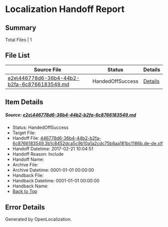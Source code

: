 # <a name='report-top'></a> Localization Handoff Report

## Summary
 Total Files | 1

## File List
 Source File | Status | Details 
 ----------- | ------ | ------- 
 [e2e\446778d6-36b4-44b2-b2fa-6c8766183549.md](https://github.com/OpenLocalizationTestOrg/ol-test4/blob/5f5dc67b788cddfec4cae256098926a80fcf59fc/e2e/446778d6-36b4-44b2-b2fa-6c8766183549.md) | HandedOffSuccess | [Details](#d4d33e8e78c121ce2a9d87d3eec29dd43bb4def62)

## Item Details
##### <a name='d4d33e8e78c121ce2a9d87d3eec29dd43bb4def62'></a> Source: [e2e\446778d6-36b4-44b2-b2fa-6c8766183549.md](https://github.com/OpenLocalizationTestOrg/ol-test4/blob/5f5dc67b788cddfec4cae256098926a80fcf59fc/e2e/446778d6-36b4-44b2-b2fa-6c8766183549.md)
* Status: HandedOffSuccess
* Target File: 
* Handoff File: [446778d6-36b4-44b2-b2fa-6c8766183549.3b1c8452dca5c9b10a1a2cdc75b8aa181bc1186b.de-de.xlf](https://github.com/OpenLocalizationTestOrg/ol-test4-handoff/blob/980f6544873513633fbc1f371493b423685df381/ol-handoff/OpenLocalizationTestOrg/ol-test4-dede/xinjiang/ht/446778d6-36b4-44b2-b2fa-6c8766183549.3b1c8452dca5c9b10a1a2cdc75b8aa181bc1186b.de-de.xlf)
* Handoff Datetime: 2017-02-21 10:04:51
* Handoff Reason: Include
* Handoff Name: 
* Archive File: 
* Archive Datetime: 0001-01-01 00:00:00
* Handback File: 
* Handback Datetime: 0001-01-01 00:00:00
* Handback Name: 
* [Back to Top](#report-top)


## Error Details

Generated by OpenLocalization.
